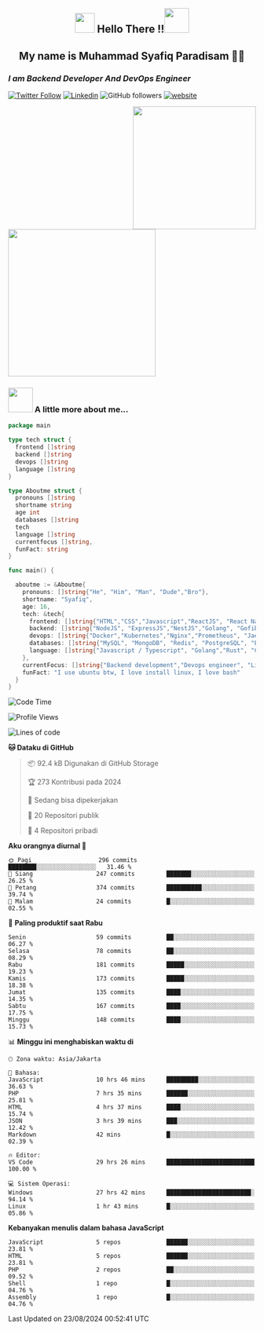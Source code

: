 <h2 align="center"><img src="https://camo.githubusercontent.com/ee9d678a838fdc800a7b1449bae75552c13bfa5afeb275eb6b315e02499c8ba0/68747470733a2f2f656d6f6a69732e736c61636b6d6f6a69732e636f6d2f656d6f6a69732f696d616765732f313533313834393433302f343234362f626c6f622d73756e676c61737365732e6769663f31353331383439343330" width="40"/>
Hello There !!<img src="https://media.giphy.com/media/12oufCB0MyZ1Go/giphy.gif" width="50"></h2>

<h2 align="center">My name is Muhammad Syafiq Paradisam 👋👋</h2>

<h3><em>I am Backend Developer And DevOps Engineer 
</em></h3>

[![Twitter Follow](https://img.shields.io/twitter/follow/misteranmol?label=Follow)](https://x.com/FikkzOutfit)
[![Linkedin](https://img.shields.io/badge/-anmol-blue?style=flat-square&logo=Linkedin&logoColor=white&link=https://www.linkedin.com/in/syafiq-paradisam/)](https://id.linkedin.com/in/syafiq-paradisam-b72749258 )
![GitHub followers](https://img.shields.io/github/followers/syafiqparadisam?label=Follower&style=social)
[![website](https://img.shields.io/badge/Website-46a2f1.svg?&style=flat-square&logo=Google-Chrome&logoColor=white&link=https://anmolsingh.me/)](https://syafiqparadisam.netlify.app)

<img align="right" src="https://external-preview.redd.it/76KI_ztaLr9QvFD3AEtHDIHksWlHp4BXjFEGYdp3ZW0.png?width=640&crop=smart&auto=webp&s=5ead39238a51263833b7684888ec8a3254455609" width="250"/>

<img src="https://dwglogo.com/wp-content/uploads/2017/08/go_speed_of_light.png" width="300"/>

### <img src="https://media.giphy.com/media/VgCDAzcKvsR6OM0uWg/giphy.gif" width="50"> A little more about me...


```go
package main

type tech struct {
  frontend []string
  backend []string
  devops []string
  language []string
}

type Aboutme struct {
  pronouns []string
  shortname string
  age int
  databases []string
  tech
  language []string
  currentfocus []string,
  funFact: string
}

func main() {

  aboutme := &Aboutme{
    pronouns: []string{"He", "Him", "Man", "Dude","Bro"},
    shortname: "Syafiq",
    age: 16,
    tech: &tech{
      frontend: []string{"HTML","CSS","Javascript","ReactJS", "React Native"},
      backend: []string{"NodeJS", "ExpressJS","NestJS","Golang", "Gofiber", "Actixweb"},
      devops: []string{"Docker","Kubernetes","Nginx","Prometheus", "Jaeger", "Grafana", "Linux"},
      databases: []string{"MySQL", "MongoDB", "Redis", "PostgreSQL", "Elastic search"},
      language: []string{"Javascript / Typescript", "Golang","Rust", "C"}
    },
    currentFocus: []string{"Backend development","Devops engineer", "Linuxer"},
    funFact: "I use ubuntu btw, I love install linux, I love bash"
  }
}

```

<!--START_SECTION:waka-->
![Code Time](http://img.shields.io/badge/Code%20Time-62%20hrs%2040%20mins-blue)

![Profile Views](http://img.shields.io/badge/Profil%20dilihat-30-blue)

![Lines of code](https://img.shields.io/badge/Sejak%20Hello%20World%20aku%20telah%20menulis-384.7%20thousand%20baris%20kode-blue)

**🐱 Dataku di GitHub** 

> 📦 92.4 kB Digunakan di GitHub Storage 
 > 
> 🏆 273 Kontribusi pada 2024
 > 
> 💼 Sedang bisa dipekerjakan
 > 
> 📜 20 Repositori publik 
 > 
> 🔑 4 Repositori pribadi 
 > 
**Aku orangnya diurnal 🐤** 

```text
🌞 Pagi                   296 commits         ████████░░░░░░░░░░░░░░░░░   31.46 % 
🌆 Siang                  247 commits         ███████░░░░░░░░░░░░░░░░░░   26.25 % 
🌃 Petang                 374 commits         ██████████░░░░░░░░░░░░░░░   39.74 % 
🌙 Malam                  24 commits          █░░░░░░░░░░░░░░░░░░░░░░░░   02.55 % 
```
📅 **Paling produktif saat Rabu** 

```text
Senin                    59 commits          ██░░░░░░░░░░░░░░░░░░░░░░░   06.27 % 
Selasa                   78 commits          ██░░░░░░░░░░░░░░░░░░░░░░░   08.29 % 
Rabu                     181 commits         █████░░░░░░░░░░░░░░░░░░░░   19.23 % 
Kamis                    173 commits         █████░░░░░░░░░░░░░░░░░░░░   18.38 % 
Jumat                    135 commits         ████░░░░░░░░░░░░░░░░░░░░░   14.35 % 
Sabtu                    167 commits         ████░░░░░░░░░░░░░░░░░░░░░   17.75 % 
Minggu                   148 commits         ████░░░░░░░░░░░░░░░░░░░░░   15.73 % 
```


📊 **Minggu ini menghabiskan waktu di** 

```text
🕑︎ Zona waktu: Asia/Jakarta

💬 Bahasa: 
JavaScript               10 hrs 46 mins      █████████░░░░░░░░░░░░░░░░   36.63 % 
PHP                      7 hrs 35 mins       ██████░░░░░░░░░░░░░░░░░░░   25.81 % 
HTML                     4 hrs 37 mins       ████░░░░░░░░░░░░░░░░░░░░░   15.74 % 
JSON                     3 hrs 39 mins       ███░░░░░░░░░░░░░░░░░░░░░░   12.42 % 
Markdown                 42 mins             █░░░░░░░░░░░░░░░░░░░░░░░░   02.39 % 

🔥 Editor: 
VS Code                  29 hrs 26 mins      █████████████████████████   100.00 % 

💻 Sistem Operasi: 
Windows                  27 hrs 42 mins      ████████████████████████░   94.14 % 
Linux                    1 hr 43 mins        █░░░░░░░░░░░░░░░░░░░░░░░░   05.86 % 
```

**Kebanyakan menulis dalam bahasa JavaScript** 

```text
JavaScript               5 repos             ██████░░░░░░░░░░░░░░░░░░░   23.81 % 
HTML                     5 repos             ██████░░░░░░░░░░░░░░░░░░░   23.81 % 
PHP                      2 repos             ██░░░░░░░░░░░░░░░░░░░░░░░   09.52 % 
Shell                    1 repo              █░░░░░░░░░░░░░░░░░░░░░░░░   04.76 % 
Assembly                 1 repo              █░░░░░░░░░░░░░░░░░░░░░░░░   04.76 % 
```




 Last Updated on 23/08/2024 00:52:41 UTC
<!--END_SECTION:waka-->
